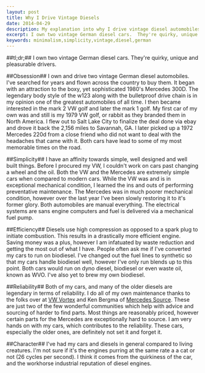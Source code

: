 ```yaml
---
layout: post
title: Why I Drive Vintage Diesels
date: 2014-04-29
description: My explanation into why I drive vintage diesel automobiles.
excerpt: I own two vintage German diesel cars.  They're quirky, unique and pleasurable drivers.
keywords: minimalism,simplicity,vintage,diesel,german
---
```

##tl;dr;##
I own two vintage German diesel cars.  They're quirky, unique and pleasurable drivers.

##Obsession##
I own and drive two vintage German diesel automobiles.  I've searched for years and flown across the country to buy them.  It began with an attraction to the boxy, yet sophisticated 1980's Mercedes 300D.  The legendary body style of the w123 along with the bulletproof drive chain is in my opinion one of the greatest automobiles of all time.  I then became interested in the mark 2 VW golf and later the mark 1 golf.  My first car of my own was and still is my 1979 VW golf, or rabbit as they branded them in North America.  I flew out to Salt Lake City to finalize the deal done via ebay and drove it back the 2,156 miles to Savannah, GA.  I later picked up a 1972 Mercedes 220d from a close friend who did not want to deal with the headaches that came with it.  Both cars have lead to some of my most memorable times on the road.

##Simplicity##
I have an affinity towards simple, well designed and well built things.  Before I procured my VW, I couldn't work on cars past changing a wheel and the oil.  Both the VW and the Mercedes are extremely simple cars when compared to modern cars.  While the VW was and is in exceptional mechanical condition, I learned the ins and outs of performing preventative maintenance.  The Mercedes was in much poorer mechanical condition, however over the last year I've been slowly restoring it to it's former glory.  Both automobiles are manual everything.  The electrical systems are sans engine computers and fuel is delivered via a mechanical fuel pump.  

##Efficiency##
Diesels use high compression as opposed to a spark plug to initiate combustion.  This results in a drastically more efficient engine.  Saving money was a plus, however I am infatuated by waste reduction and getting the most out of what I have.  People often ask me if I've converted my cars to run on biodiesel.  I've changed out the fuel lines to synthetic so that my cars handle biodiesel well, however I've only run blends up to this point.  Both cars would run on dyno diesel, biodiesel or even waste oil, known as WVO.  I've also yet to brew my own biodiesel.

##Reliability##
Both of my cars, and many of the older diesels are legendary in terms of reliability.  I do all of my own maintenance thanks to the folks over at <a href="http://forums.vwvortex.com/">VW Vortex</a> and Ken Bergma of <a href="https://mercedessource.com/">Mercedes Source</a>.  These are just two of the few wonderful communities which help with advice and sourcing of harder to find parts.  Most things are reasonably priced, however certain parts for the Mercedes are exceptionally hard to source.  I am very hands on with my cars, which contributes to the reliability.  These cars, especially the older ones, are definitely not set it and forget it.

##Character##
I've had my cars and diesels in general compared to living creatures.  I'm not sure if it's the engines purring at the same rate a a cat or not (26 cycles per second).  I think it comes from the quirkiness of the car, and the workhorse industrial reputation of diesel engines.
